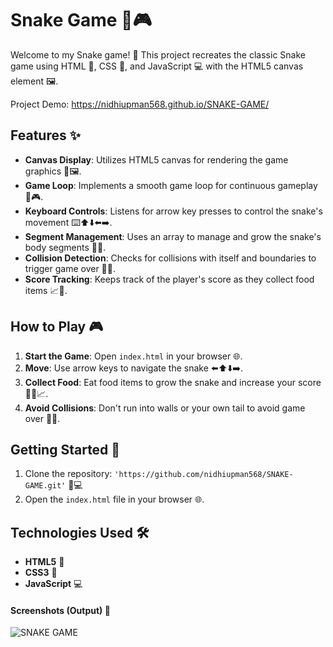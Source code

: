 # Snake Game 🐍🎮

Welcome to my Snake game! 🎉 This project recreates the classic Snake game using HTML 📝, CSS 🎨, and JavaScript 💻 with the HTML5 canvas element 🖼️.

Project Demo: https://nidhiupman568.github.io/SNAKE-GAME/

## Features ✨

- **Canvas Display**: Utilizes HTML5 canvas for rendering the game graphics 🎨🖼️.
- **Game Loop**: Implements a smooth game loop for continuous gameplay 🔄🎮.
- **Keyboard Controls**: Listens for arrow key presses to control the snake's movement ⌨️⬆️⬇️⬅️➡️.
- **Segment Management**: Uses an array to manage and grow the snake's body segments 🐍➕.
- **Collision Detection**: Checks for collisions with itself and boundaries to trigger game over 🚧💥.
- **Score Tracking**: Keeps track of the player's score as they collect food items 📈🍎.

## How to Play 🎮

1. **Start the Game**: Open `index.html` in your browser 🌐.
2. **Move**: Use arrow keys to navigate the snake ⬅️⬆️⬇️➡️.
3. **Collect Food**: Eat food items to grow the snake and increase your score 🐍🍏📈.
4. **Avoid Collisions**: Don't run into walls or your own tail to avoid game over 🚧❌.

## Getting Started 🚀

1. Clone the repository: `'https://github.com/nidhiupman568/SNAKE-GAME.git'` 📁💻
2. Open the `index.html` file in your browser 🌐.

## Technologies Used 🛠️

- **HTML5** 📝
- **CSS3** 🎨
- **JavaScript** 💻

#### Screenshots (Output) 📸

![SNAKE GAME](https://github.com/nidhiupman568/SNAKE-GAME/assets/130860182/f3aae81c-5b31-42d4-a6c2-3c398ae940ae)
